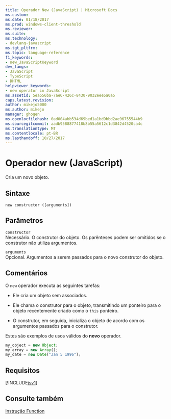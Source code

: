 ```yaml
---
title: Operador New (JavaScript) | Microsoft Docs
ms.custom: 
ms.date: 01/18/2017
ms.prod: windows-client-threshold
ms.reviewer: 
ms.suite: 
ms.technology:
- devlang-javascript
ms.tgt_pltfrm: 
ms.topic: language-reference
f1_keywords:
- new_JavaScriptKeyword
dev_langs:
- JavaScript
- TypeScript
- DHTML
helpviewer_keywords:
- new operator in JavaScript
ms.assetid: 5ea556ba-7ae6-426c-8430-9032eee5a0a5
caps.latest.revision: 
author: mikejo5000
ms.author: mikejo
manager: ghogen
ms.openlocfilehash: 0ad004abb534d69bed1a1bd9bbd2ae96755544b9
ms.sourcegitcommit: aadb9588877418b8b55a5612c1d3842d4520ca4c
ms.translationtype: MT
ms.contentlocale: pt-BR
ms.lasthandoff: 10/27/2017
---
```

# <a name="new-operator-javascript"></a>Operador new (JavaScript)
Cria um novo objeto.  
  
## <a name="syntax"></a>Sintaxe  
  
```  
new constructor ([arguments])   
```  
  
## <a name="parameters"></a>Parâmetros  
 `constructor`  
 Necessário. O construtor do objeto. Os parênteses podem ser omitidos se o construtor não utiliza argumentos.  
  
 `arguments`  
 Opcional. Argumentos a serem passados para o novo construtor do objeto.  
  
## <a name="remarks"></a>Comentários  
 O `new` operador executa as seguintes tarefas:  
  
-   Ele cria um objeto sem associados.  
  
-   Ele chama o construtor para o objeto, transmitindo um ponteiro para o objeto recentemente criado como o `this` ponteiro.  
  
-   O construtor, em seguida, inicializa o objeto de acordo com os argumentos passados para o construtor.  
  
 Estes são exemplos de usos válidos do **novo** operador.  
  
```JavaScript  
my_object = new Object;  
my_array = new Array();  
my_date = new Date("Jan 5 1996");  
```  
  
## <a name="requirements"></a>Requisitos  
 [!INCLUDE[jsv1](../../javascript/misc/includes/jsv1-md.md)]  
  
## <a name="see-also"></a>Consulte também  
 [Instrução Function](../../javascript/reference/function-statement-javascript.md)
